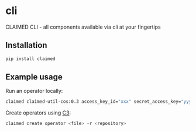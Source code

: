 # cli
CLAIMED CLI - all components available via cli at your fingertips

## Installation

```bash
pip install claimed
```

## Example usage
Run an operator locally:
```bash
claimed claimed-util-cos:0.3 access_key_id="xxx" secret_access_key="yyy" endpoint="https://s3.us-east.cloud-object-storage.appdomain.cloud" bucket_name="era5-cropscape-zarr" path="/" recursive=True operation=ls
```

Create operators using [C3](https://github.com/claimed-framework/c3):
```bash
claimed create operator <file> -r <repository>
```

